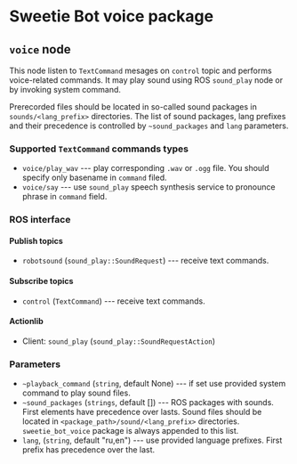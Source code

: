 Sweetie Bot voice package 
=========================

`voice` node
------------------

This node listen to `TextCommand` mesages on `control` topic and performs voice-related commands.
It may play sound using ROS `sound_play` node or by invoking system command.

Prerecorded files should be located in so-called sound packages in `sounds/<lang_prefix>` directories.
The list of sound packages, lang prefixes and their precedence is controlled by `~sound_packages` and `lang`
parameters.


### Supported `TextCommand` commands types

* `voice/play_wav` --- play corresponding `.wav` or `.ogg` file. You should specify only basename in `command` filed.
* `voice/say` --- use `sound_play` speech synthesis service to pronounce phrase in `command` field.

### ROS interface

#### Publish topics

* `robotsound` (`sound_play::SoundRequest`) --- receive text commands.

#### Subscribe topics

* `control` (`TextCommand`) --- receive text commands.

#### Actionlib

* Client: `sound_play` (`sound_play::SoundRequestAction`)

### Parameters

* `~playback_command` (`string`, default None) --- if set use provided system command to play sound files.
* `~sound_packages` (`strings`, default []) --- ROS packages with sounds. First elements have precedence over lasts. 
    Sound files should be located in `<package_path>/sound/<lang_prefix>` directories. `sweetie_bot_voice` package is always appended to this list.
* `lang`, (`string`, default "ru,en") --- use provided language prefixes.  First prefix has precedence over the last.

